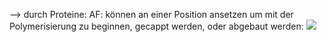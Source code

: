 --> durch Proteine: AF: können an einer Position ansetzen um mit der Polymerisierung zu beginnen, gecappt werden, oder abgebaut werden:
![](Pasted%20image%2020231113113132.png)
